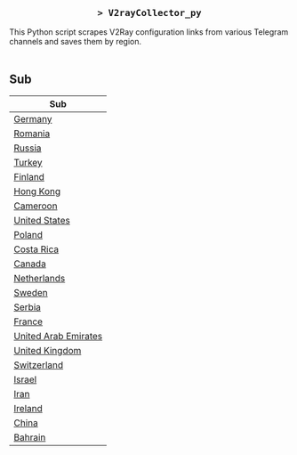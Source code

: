 <h3 align="center">
    <samp>&gt; V2rayCollector_py</samp>
</h3>

This Python script scrapes V2Ray configuration links from various Telegram channels and saves them by region.
<br>
<br>
## Sub
| Sub |
|-----|
| [Germany](https://raw.githubusercontent.com/freetomaid/Vxray-country/main/sub/Germany/config.txt) |
| [Romania](https://raw.githubusercontent.com/freetomaid/Vxray-country/main/sub/Romania/config.txt) |
| [Russia](https://raw.githubusercontent.com/freetomaid/Vxray-country/main/sub/Russia/config.txt) |
| [Turkey](https://raw.githubusercontent.com/freetomaid/Vxray-country/main/sub/Turkey/config.txt) |
| [Finland](https://raw.githubusercontent.com/freetomaid/Vxray-country/main/sub/Finland/config.txt) |
| [Hong Kong](https://raw.githubusercontent.com/freetomaid/Vxray-country/main/sub/Hong%20Kong/config.txt) |
| [Cameroon](https://raw.githubusercontent.com/freetomaid/Vxray-country/main/sub/Cameroon/config.txt) |
| [United States](https://raw.githubusercontent.com/freetomaid/Vxray-country/main/sub/United%20States/config.txt) |
| [Poland](https://raw.githubusercontent.com/freetomaid/Vxray-country/main/sub/Poland/config.txt) |
| [Costa Rica](https://raw.githubusercontent.com/freetomaid/Vxray-country/main/sub/Costa%20Rica/config.txt) |
| [Canada](https://raw.githubusercontent.com/freetomaid/Vxray-country/main/sub/Canada/config.txt) |
| [Netherlands](https://raw.githubusercontent.com/freetomaid/Vxray-country/main/sub/Netherlands/config.txt) |
| [Sweden](https://raw.githubusercontent.com/freetomaid/Vxray-country/main/sub/Sweden/config.txt) |
| [Serbia](https://raw.githubusercontent.com/freetomaid/Vxray-country/main/sub/Serbia/config.txt) |
| [France](https://raw.githubusercontent.com/freetomaid/Vxray-country/main/sub/France/config.txt) |
| [United Arab Emirates](https://raw.githubusercontent.com/freetomaid/Vxray-country/main/sub/United%20Arab%20Emirates/config.txt) |
| [United Kingdom](https://raw.githubusercontent.com/freetomaid/Vxray-country/main/sub/United%20Kingdom/config.txt) |
| [Switzerland](https://raw.githubusercontent.com/freetomaid/Vxray-country/main/sub/Switzerland/config.txt) |
| [Israel](https://raw.githubusercontent.com/freetomaid/Vxray-country/main/sub/Israel/config.txt) |
| [Iran](https://raw.githubusercontent.com/freetomaid/Vxray-country/main/sub/Iran/config.txt) |
| [Ireland](https://raw.githubusercontent.com/freetomaid/Vxray-country/main/sub/Ireland/config.txt) |
| [China](https://raw.githubusercontent.com/freetomaid/Vxray-country/main/sub/China/config.txt) |
| [Bahrain](https://raw.githubusercontent.com/freetomaid/Vxray-country/main/sub/Bahrain/config.txt) |



































































































































































































































































































































































































































































































































































































































































































































































































































































































































































































































































































































































































































































































































































































































































































































































































































































































































































































































































































































































































































































































































































































































































































































































































































































































































































































































































































































































































































































































































































































































































































































































































































































































































































































































































































































































































































































































































































































































































